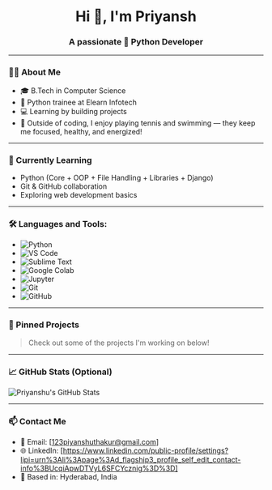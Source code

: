 
<h1 align="center">Hi 👋, I'm Priyansh </h1>
<h3 align="center">A passionate 🐍 Python Developer </h3>

---

### 🙋‍♂️ About Me

- 🎓 B.Tech in Computer Science
- 🧠 Python trainee at Elearn Infotech
- 💻 Learning by building projects
- 🌱 Outside of coding, I enjoy playing tennis and swimming — they keep me focused, healthy, and energized!

---

### 🧠 Currently Learning

- Python (Core + OOP + File Handling + Libraries + Django)
- Git & GitHub collaboration
- Exploring web development basics

---

### 🛠️ Languages and Tools:

- ![Python](https://img.shields.io/badge/-Python-3776AB?style=flat&logo=python&logoColor=white) 
- ![VS Code](https://img.shields.io/badge/-VS%20Code-007ACC?style=flat&logo=visual-studio-code&logoColor=white) 
- ![Sublime Text](https://img.shields.io/badge/-Sublime%20Text-FF9800?style=flat&logo=sublime-text&logoColor=white)
- ![Google Colab](https://img.shields.io/badge/-Google%20Colab-F9AB00?style=flat&logo=google-colab&logoColor=white)
- ![Jupyter](https://img.shields.io/badge/-Jupyter-F37626?style=flat&logo=jupyter&logoColor=white)
- ![Git](https://img.shields.io/badge/-Git-333333?style=flat&logo=git)
- ![GitHub](https://img.shields.io/badge/-GitHub-333333?style=flat&logo=github)

---

### 📌 Pinned Projects

> Check out some of the projects I'm working on below!

---

### 📈 GitHub Stats (Optional)
![Priyanshu's GitHub Stats](https://github-readme-stats.vercel.app/api?username=priyanshuthakur&show_icons=true&theme=radical)

---

### 📫 Contact Me

- 📧 Email: [123piyanshuthakur@gmail.com]
- 🌐 LinkedIn: [https://www.linkedin.com/public-profile/settings?lipi=urn%3Ali%3Apage%3Ad_flagship3_profile_self_edit_contact-info%3BUcqiApwDTVyL6SFCYcznig%3D%3D]
- 📍 Based in: Hyderabad, India




<!--
**PantherCore/PantherCore** is a ✨ _special_ ✨ repository because its `README.md` (this file) appears on your GitHub profile.

Here are some ideas to get you started:

- 🔭 I’m currently working on ...
- 🌱 I’m currently learning ...
- 👯 I’m looking to collaborate on ...
- 🤔 I’m looking for help with ...
- 💬 Ask me about ...
- 📫 How to reach me: ...
- 😄 Pronouns: ...
- ⚡ Fun fact: ...
-->

